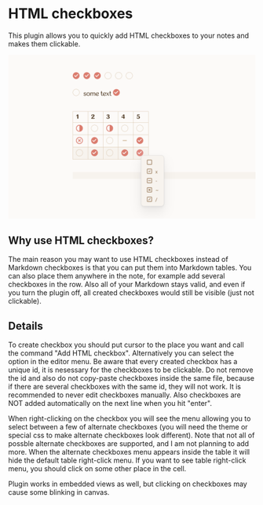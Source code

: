 # HTML checkboxes

This plugin allows you to quickly add HTML checkboxes to your notes and makes them clickable. 

![image](html-check.png)

## Why use HTML checkboxes?

The main reason you may want to use HTML checkboxes instead of Markdown checkboxes is that you can put them into Markdown tables. You can also place them anywhere in the note, for example add several checkboxes in the row. Also all of your Markdown stays valid, and even if you turn the plugin off, all created checkboxes would still be visible (just not clickable).

## Details

To create checkbox you should put cursor to the place you want and call the command "Add HTML checkbox". Alternatively you can select the option in the editor menu. Be aware that every created checkbox has a unique id, it is nesessary for the checkboxes to be clickable. Do not remove the id and also do not copy-paste checkboxes inside the same file, because if there are several checkboxes with the same id, they will not work. It is recommended to never edit checkboxes manually. Also checkboxes are NOT added automatically on the next line when you hit "enter".

When right-clicking on the checkbox you will see the menu allowing you to select between a few of alternate checkboxes (you will need the theme or special css to make alternate checkboxes look different). Note that not all of possble alternate checkboxes are supported, and I am not planning to add more. When the alternate checkboxes menu appears inside the table it will hide the default table right-click menu. If you want to see table right-click menu, you should click on some other place in the cell.

Plugin works in embedded views as well, but clicking on checkboxes may cause some blinking in canvas.
